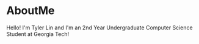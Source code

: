 # AboutMe

Hello! I'm Tyler Lin and I'm an 2nd Year Undergraduate Computer Science Student at Georgia Tech!
